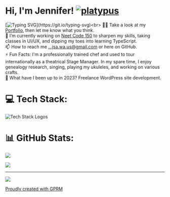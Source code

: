 # Hi, I'm Jennifer! [![platypus](https://github.com/jsalexan/react-portfolio/assets/110498167/d6dd9cfe-20e8-425a-8d8b-546bc42b1b69)](https://portfolio-jah.herokuapp.com/)

[![Typing SVG](https://readme-typing-svg.demolab.com?font=Fira+Code&pause=1000&width=435&lines=Bridging+creativity+and+functionality+in+web+development.)](https://git.io/typing-svg)<br>
👨‍💻 Take a look at my [Portfolio](https://portfolio-jah.herokuapp.com/), then let me know what you think.<br>🌱 I’m currently working on [Neet Code 150](https://neetcode.io/practice)  to sharpen my skills, taking classes in UI/UX, and dipping my toes into learning TypeScript.<br>📫 How to reach me ...jsa.wa.us@gmail.com or here on GitHub.<br>⚡ Fun Facts: I'm a professionally trained chef and used to tour internationally as a theatrical Stage Manager. In my spare time, I enjoy genealogy research, singing, playing my ukuleles, and working on various crafts.<br>
📰 What have I been up to in 2023? Freelance WordPress site development.

# 💻 Tech Stack:
![Tech Stack Logos](https://github.com/jsalexan/muppafones/assets/110498167/6103838c-95e5-42dc-a163-6127b4663ebc)
# 📊 GitHub Stats:
![](https://github-readme-stats-git-masterrstaa-rickstaa.vercel.app/api?username=jsalexan&hide_border=true&border_radius=5&theme=gotham&locale=en&show_icons=true)

![](https://github-readme-streak-stats.herokuapp.com/?user=jsalexan&theme=gotham)<br/>

---
[![](https://visitcount.itsvg.in/api?id=jsalexan&icon=0&color=3)](https://visitcount.itsvg.in)


 [Proudly created with GPRM](https://gprm.itsvg.in)

